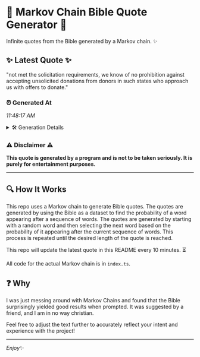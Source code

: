 # 📖 Markov Chain Bible Quote Generator 📖

Infinite quotes from the Bible generated by a Markov chain. ✨

## ✨ Latest Quote ✨
"not met the solicitation requirements, we know of no prohibition against accepting unsolicited donations from donors in such states who approach us with offers to donate."

### ⏰ Generated At
*11:48:17 AM*

<details>
    <summary>🛠️ Generation Details</summary>
    <p>
        <strong>🌱 Seed:</strong> not<br>
        <strong>🔄 Iterations:</strong> 25<br>
        <strong>📜 Context History:</strong><br>[ not ]: met<br>[ not, met ]: the<br>[ not, met, the ]: solicitation<br>[ not, met, the, solicitation ]: requirements,<br>[ not, met, the, solicitation, requirements, ]: we<br>[ not, met, the, solicitation, requirements,, we ]: know<br>[ met, the, solicitation, requirements,, we, know ]: of<br>[ the, solicitation, requirements,, we, know, of ]: no<br>[ solicitation, requirements,, we, know, of, no ]: prohibition<br>[ requirements,, we, know, of, no, prohibition ]: against<br>[ we, know, of, no, prohibition, against ]: accepting<br>[ know, of, no, prohibition, against, accepting ]: unsolicited<br>[ of, no, prohibition, against, accepting, unsolicited ]: donations<br>[ no, prohibition, against, accepting, unsolicited, donations ]: from<br>[ prohibition, against, accepting, unsolicited, donations, from ]: donors<br>[ against, accepting, unsolicited, donations, from, donors ]: in<br>[ accepting, unsolicited, donations, from, donors, in ]: such<br>[ unsolicited, donations, from, donors, in, such ]: states<br>[ donations, from, donors, in, such, states ]: who<br>[ from, donors, in, such, states, who ]: approach<br>[ donors, in, such, states, who, approach ]: us<br>[ in, such, states, who, approach, us ]: with<br>[ such, states, who, approach, us, with ]: offers<br>[ states, who, approach, us, with, offers ]: to<br>[ who, approach, us, with, offers, to ]: donate.<br>
    </p>
</details>

### ⚠️ Disclaimer ⚠️
**This quote is generated by a program and is not to be taken seriously. It is purely for entertainment purposes.**

---

## 🔍 How It Works

This repo uses a Markov chain to generate Bible quotes. The quotes are generated by using the Bible as a dataset to find the probability of a word appearing after a sequence of words. The quotes are generated by starting with a random word and then selecting the next word based on the probability of it appearing after the current sequence of words. This process is repeated until the desired length of the quote is reached.

This repo will update the latest quote in this README every 10 minutes. ⏳

All code for the actual Markov chain is in `index.ts`.

## ❓ Why

I was just messing around with Markov Chains and found that the Bible surprisingly yielded good results when prompted. 
It was suggested by a friend, and I am in no way christian.

Feel free to adjust the text further to accurately reflect your intent and experience with the project!

---

*Enjoy*✨
